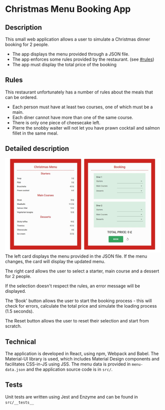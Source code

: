 Christmas Menu Booking App
====================================

## Description

This small web application allows a user to simulate a Christmas dinner booking for 2 people.
- The app displays the menu provided through a JSON file.
- The app enforces some rules provided by the restaurant. (see [#rules](#rules))
- The app must display the total price of the booking

## Rules

This restaurant unfortunately has a number of rules about the meals that can be ordered.
- Each person must have at least two courses, one of which must be a main.
- Each diner cannot have more than one of the same course.
- There is only one piece of cheesecake left.
- Pierre the snobby waiter will not let you have prawn cocktail and salmon fillet in the same meal.

## Detailed description
![alt text](https://raw.githubusercontent.com/dianatamas/menu-booking/master/christmas_dinner.jpg)
The left card displays the menu provided in the JSON file. If the menu changes, the card will display the updated menu.

The right card allows the user to select a starter, main course and a dessert for 2 people.

If the selection doesn't respect the rules, an error message will be displayed.

The 'Book' button allows the user to start the booking process - this will check for errors, calculate the total price and simulate the loading process (1.5 seconds).

The Reset button allows the user to reset their selection and start from scratch.


## Technical
The application is developed in React, using npm, Webpack and Babel.
The Material-UI library is used, which includes Material Design components and facilitates CSS-in-JS using JSS.
The menu data is provided in `menu-data.json` and the application source code is in `src/`.

## Tests
Unit tests are written using Jest and Enzyme and can be found in `src/__tests__`
